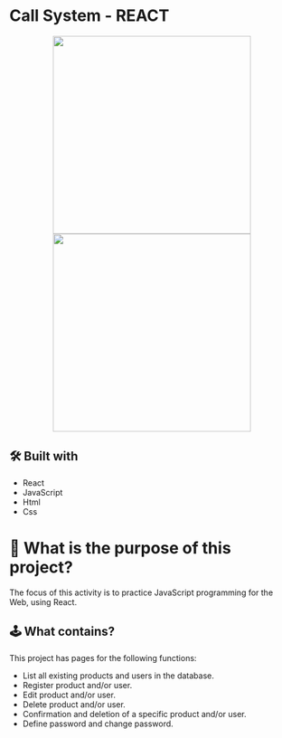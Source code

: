 ﻿# Call System - REACT

<div align="center">
<img src="https://github.com/danielfelix45/CallSystem_React/assets/81331726/941b6f60-5e85-427c-b9e1-4775aba2bdb3" width="350px" />
<img src="https://github.com/danielfelix45/CallSystem_React/assets/81331726/f5e54fdf-d956-47f1-aab6-ebd778335d82" width="350px" />
</div>

## 🛠️ Built with

- React
- JavaScript
- Html
- Css

# 🤔 What is the purpose of this project?

The focus of this activity is to practice JavaScript programming for the Web, using React.

## 🕹️ What contains?

This project has pages for the following functions:

- List all existing products and users in the database.
- Register product and/or user.
- Edit product and/or user.
- Delete product and/or user.
- Confirmation and deletion of a specific product and/or user.
- Define password and change password.

